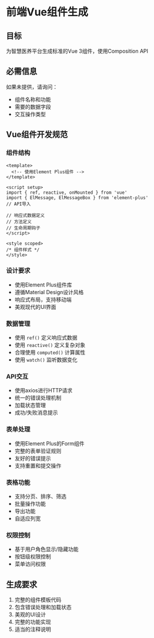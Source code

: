 # 前端Vue组件生成

## 目标
为智慧医养平台生成标准的Vue 3组件，使用Composition API

## 必需信息
如果未提供，请询问：
- 组件名称和功能
- 需要的数据字段
- 交互操作类型

## Vue组件开发规范

### 组件结构
```vue
<template>
  <!-- 使用Element Plus组件 -->
</template>

<script setup>
import { ref, reactive, onMounted } from 'vue'
import { ElMessage, ElMessageBox } from 'element-plus'
// API导入

// 响应式数据定义
// 方法定义
// 生命周期钩子
</script>

<style scoped>
/* 组件样式 */
</style>
```

### 设计要求
- 使用Element Plus组件库
- 遵循Material Design设计风格
- 响应式布局，支持移动端
- 美观现代的UI界面

### 数据管理
- 使用 `ref()` 定义响应式数据
- 使用 `reactive()` 定义复杂对象
- 合理使用 `computed()` 计算属性
- 使用 `watch()` 监听数据变化

### API交互
- 使用axios进行HTTP请求
- 统一的错误处理机制
- 加载状态管理
- 成功/失败消息提示

### 表单处理
- 使用Element Plus的Form组件
- 完整的表单验证规则
- 友好的错误提示
- 支持重置和提交操作

### 表格功能
- 支持分页、排序、筛选
- 批量操作功能
- 导出功能
- 自适应列宽

### 权限控制
- 基于用户角色显示/隐藏功能
- 按钮级权限控制
- 菜单访问权限

## 生成要求
1. 完整的组件模板代码
2. 包含错误处理和加载状态
3. 美观的UI设计
4. 完整的功能实现
5. 适当的注释说明
